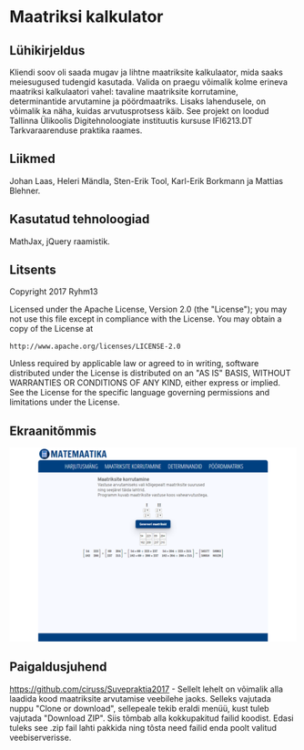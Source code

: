 # Maatriksi kalkulator

## Lühikirjeldus
Kliendi soov oli saada mugav ja lihtne maatriksite kalkulaator, mida saaks meiesugused tudengid kasutada. Valida on praegu võimalik kolme erineva maatriksi kalkulaatori vahel: tavaline maatriksite korrutamine, determinantide arvutamine ja pöördmaatriks. Lisaks lahendusele, on võimalik ka näha, kuidas arvutusprotsess käib. See projekt on loodud Tallinna Ülikoolis Digitehnoloogiate instituutis kursuse IFI6213.DT Tarkvaraarenduse praktika raames.

## Liikmed
Johan Laas, Heleri Mändla, Sten-Erik Tool, Karl-Erik Borkmann ja Mattias Blehner.

## Kasutatud tehnoloogiad
MathJax, jQuery raamistik.

## Litsents
Copyright 2017 Ryhm13

Licensed under the Apache License, Version 2.0 (the "License");
you may not use this file except in compliance with the License.
You may obtain a copy of the License at

    http://www.apache.org/licenses/LICENSE-2.0

Unless required by applicable law or agreed to in writing, software
distributed under the License is distributed on an "AS IS" BASIS,
WITHOUT WARRANTIES OR CONDITIONS OF ANY KIND, either express or implied.
See the License for the specific language governing permissions and
limitations under the License.

## Ekraanitõmmis

![Ekraanitõmmis1](screenshots/Capture0.PNG "Ekraanitõmmis1")

## Paigaldusjuhend

https://github.com/ciruss/Suvepraktia2017 - 
Sellelt lehelt on võimalik alla laadida kood maatriksite arvutamise veebilehe jaoks. Selleks vajutada nuppu "Clone or download", sellepeale tekib eraldi menüü, kust tuleb vajutada "Download ZIP". Siis tõmbab alla kokkupakitud failid koodist. Edasi tuleks see .zip fail lahti pakkida ning tõsta need failid enda poolt valitud veebiserverisse.
